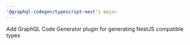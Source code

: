 ```yaml
---
'@graphql-codegen/typescript-nest': major
---
```


Add GraphQL Code Generator plugin for generating NestJS compatible types
